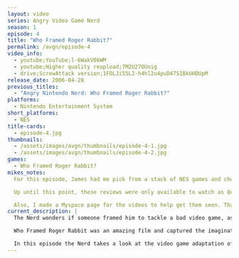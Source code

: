 ```yaml
---
layout: video
series: Angry Video Game Nerd
season: 1
episode: 4
title: "Who Framed Roger Rabbit?"
permalink: /avgn/episode-4
video_info:
  - youtube;YouTube;l-6WakV0kWM
  - youtube;Higher quality reupload;7M2U27OUnig
  - drive;ScrewAttack version;1FOLJi55L2-h4hl2u4puD47S1BkUHDUpM
release_date: 2006-04-28
previous_titles:
  - "Angry Nintendo Nerd: Who Framed Roger Rabbit?"
platforms:
  - Nintendo Entertainment System
short_platforms:
  - NES
title-cards:
  - episode-4.jpg
thumbnails:
  - /assets/images/avgn/thumbnails/episode-4-1.jpg
  - /assets/images/avgn/thumbnails/episode-4-2.jpg
games:
  - Who Framed Roger Rabbit?
mikes_notes:
  For this episode, James had me pick from a stack of NES games and choose which one I wanted him to review. I picked Who Framed Roger Rabbit (NES) because I played it a lot when I was a kid. James and I sat next to each other and recorded the footage on a small LCD screen. This was before we really had a good method for recording the game footage. James remembered how funny it was to punch people with Eddie. And I showed him some of the tricks in the game. Like how to get to the secret building, and getting to Toontown.

  Up until this point, these reviews were only available to watch as Quicktime files on the old version of the Cinemassacre website. And around this time, I had just heard about a new website that was getting popular called Youtube. It offered people an easier way to watch videos than having to download a large Quicktime file. So I quickly made a Youtube account called “JamesNintendoNerd” and uploaded the first four videos. (Unfortunately, I did not put much thought into the channel name and they don’t allow you to change it!)

  Also, I made a Myspace page for the videos to help get them seen. That was very helpful in the early days to promote the videos. It’s funny now looking back. A world where myspace was popular and YouTube was new. Now that’s taking you back to the past.
current_description: |
  The Nerd wonders if someone framed him to tackle a bad video game, as he takes on the NES game based on Who Framed Roger Rabbit. This is Angry Video Game Nerd episode 4.

  Who Framed Roger Rabbit was an amazing film and captured the imaginations of children and adults alike. Released in June 1988 it was a box office smash. The level of integration with live action actors and hand drawn animated characters had not been seen on this scale before. Directed by Robert Zemekis and starring Bob Hoskins, Christopher Lloyd, and Kathleen Turner as Rogers busty wife Jessica Rabbit.

  In this episode the Nerd takes a look at the video game adaptation of the movie for the NES. It was released in 1989 and, as is the fate of many movie adaptations ,it was an utter disappointed to many children. The game goes out of its way to make things difficult and cryptic, great for us 5 year olds at the time eh? From its notoriously bad controls and ridiculous driving stages lets watch as the Nerd sets his sights on yet another game on the list of games ruined by the dreaded rainbow: LJN Toys Inc.
---
```


